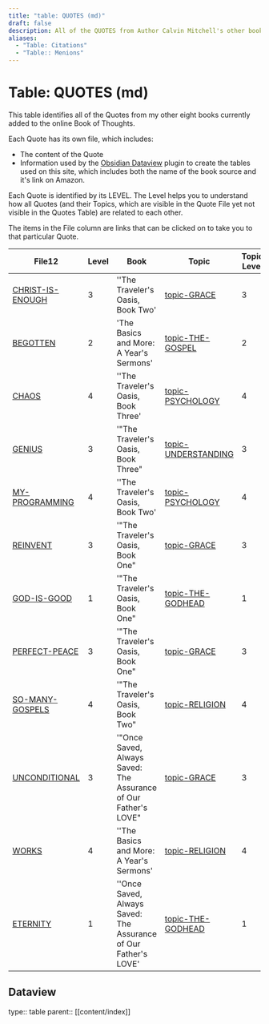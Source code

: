 ```yaml
---
title: "table: QUOTES (md)"
draft: false
description: All of the QUOTES from Author Calvin Mitchell's other books.
aliases:
  - "Table: Citations"
  - "Table:: Menions"
---
```

# Table: QUOTES (md)
This table identifies all of the Quotes from my other eight books currently added to the online Book of Thoughts.

Each Quote has its own file, which includes:
- The content of the Quote
- Information used by the [Obsidian Dataview](https://blacksmithgu.github.io/obsidian-dataview/) plugin to create the tables used on this site, which includes both the name of the book source and it's link on Amazon.

Each Quote is identified by its LEVEL. The Level helps you to understand how all Quotes (and their Topics, which are visible in the Quote File yet not visible in the Quotes Table) are related to each other.

The items in the File column are links that can be clicked on to take you to that particular Quote.

|File12|Level|Book|Topic|Topic Level|
|---|---|---|---|---|
|[CHRIST-IS-ENOUGH](/QUOTES/CHRIST-IS-ENOUGH.md)|3|''The Traveler's Oasis, Book Two'|[topic-GRACE](/TOPICS/topic-GRACE.md)|3|
|[BEGOTTEN](/QUOTES/BEGOTTEN.md)|2|'The Basics and More: A Year's Sermons'|[topic-THE-GOSPEL](/TOPICS/topic-THE-GOSPEL.md)|2|
|[CHAOS](/QUOTES/CHAOS.md)|4|''The Traveler's Oasis, Book Three'|[topic-PSYCHOLOGY](/TOPICS/topic-PSYCHOLOGY.md)|4|
|[GENIUS](/QUOTES/GENIUS.md)|3|'"The Traveler's Oasis, Book Three"|[topic-UNDERSTANDING](/TOPICS/topic-UNDERSTANDING.md)|3|
|[MY-PROGRAMMING](/QUOTES/MY-PROGRAMMING.md)|4|''The Traveler's Oasis, Book Two'|[topic-PSYCHOLOGY](/TOPICS/topic-PSYCHOLOGY.md)|4|
|[REINVENT](/QUOTES/REINVENT.md)|3|'"The Traveler's Oasis, Book One"|[topic-GRACE](/TOPICS/topic-GRACE.md)|3|
|[GOD-IS-GOOD](/QUOTES/GOD-IS-GOOD.md)|1|'"The Traveler's Oasis, Book One"|[topic-THE-GODHEAD](/TOPICS/topic-THE-GODHEAD.md)|1|
|[PERFECT-PEACE](/QUOTES/PERFECT-PEACE.md)|3|'"The Traveler's Oasis, Book One"|[topic-GRACE](/TOPICS/topic-GRACE.md)|3|
|[SO-MANY-GOSPELS](/QUOTES/SO-MANY-GOSPELS.md)|4|'"The Traveler's Oasis, Book Two"|[topic-RELIGION](/TOPICS/topic-RELIGION.md)|4|
|[UNCONDITIONAL](/QUOTES/UNCONDITIONAL.md)|3|'"Once Saved, Always Saved: The Assurance of Our Father's LOVE"|[topic-GRACE](/TOPICS/topic-GRACE.md)|3|
|[WORKS](/QUOTES/WORKS.md)|4|''The Basics and More: A Year's Sermons'|[topic-RELIGION](/TOPICS/topic-RELIGION.md)|4|
|[ETERNITY](/QUOTES/ETERNITY.md)|1|''Once Saved, Always Saved: The Assurance of Our Father's LOVE'|[topic-THE-GODHEAD](/TOPICS/topic-THE-GODHEAD.md)|1|

## Dataview
type:: table
parent:: [[content/index]]
